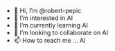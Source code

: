 - 👋 Hi, I’m @robert-pepic
- 👀 I’m interested in AI
- 🌱 I’m currently learning AI
- 💞️ I’m looking to collaborate on AI
- 📫 How to reach me ... AI

<!---
robert-pepic/robert-pepic is a ✨ special ✨ repository because its `README.md` (this file) appears on your GitHub profile.
You can click the Preview link to take a look at your changes.
--->
